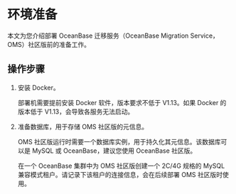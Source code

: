 # 环境准备

本文为您介绍部署 OceanBase 迁移服务（OceanBase Migration Service，OMS）社区版前的准备工作。

## 操作步骤

1. 安装 Docker。

   部署机需要提前安装 Docker 软件，版本要求不低于 V1.13。如果 Docker 的版本低于 V1.13，会导致各服务无法启动。

2. 准备数据库，用于存储 OMS 社区版的元信息。

   OMS 社区版运行时需要一个数据库实例，用于持久化其元信息。该数据库可以是 MySQL 或 OceanBase，建议您使用 OceanBase 社区版。

   在一个 OceanBase 集群中为 OMS 社区版创建一个 2C/4G 规格的 MySQL 兼容模式租户。请记录下该租户的连接信息，会在后续部署 OMS 社区版时使用。
